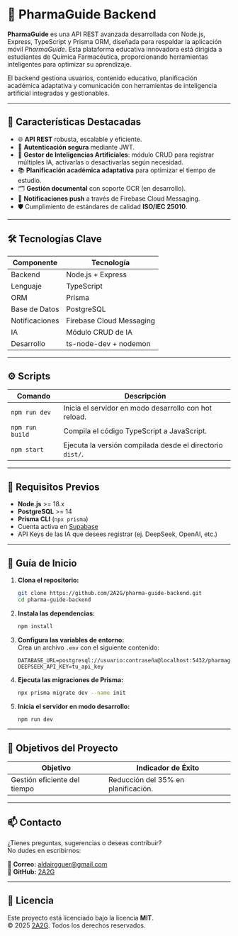 # 💊 PharmaGuide Backend

**PharmaGuide** es una API REST avanzada desarrollada con Node.js, Express, TypeScript y Prisma ORM, diseñada para respaldar la aplicación móvil _PharmaGuide_. Esta plataforma educativa innovadora está dirigida a estudiantes de Química Farmacéutica, proporcionando herramientas inteligentes para optimizar su aprendizaje.

El backend gestiona usuarios, contenido educativo, planificación académica adaptativa y comunicación con herramientas de inteligencia artificial integradas y gestionables.

---

## 🚀 Características Destacadas

- 🌐 **API REST** robusta, escalable y eficiente.
- 🔐 **Autenticación segura** mediante JWT.
- 🧠 **Gestor de Inteligencias Artificiales**: módulo CRUD para registrar múltiples IA, activarlas o desactivarlas según necesidad.
- 📚 **Planificación académica adaptativa** para optimizar el tiempo de estudio.
- 🗂 **Gestión documental** con soporte OCR (en desarrollo).
- 🔔 **Notificaciones push** a través de Firebase Cloud Messaging.
- 🛡️ Cumplimiento de estándares de calidad **ISO/IEC 25010**.

---

## 🛠️ Tecnologías Clave

| Componente     | Tecnología               |
| -------------- | ------------------------ |
| Backend        | Node.js + Express        |
| Lenguaje       | TypeScript               |
| ORM            | Prisma                   |
| Base de Datos  | PostgreSQL               |
| Notificaciones | Firebase Cloud Messaging |
| IA             | Módulo CRUD de IA        |
| Desarrollo     | ts-node-dev + nodemon    |

---

## ⚙️ Scripts

| Comando         | Descripción                                               |
| --------------- | --------------------------------------------------------- |
| `npm run dev`   | Inicia el servidor en modo desarrollo con hot reload.     |
| `npm run build` | Compila el código TypeScript a JavaScript.                |
| `npm start`     | Ejecuta la versión compilada desde el directorio `dist/`. |

---

## 🧪 Requisitos Previos

- **Node.js** >= 18.x  
- **PostgreSQL** >= 14  
- **Prisma CLI** (`npx prisma`)  
- Cuenta activa en [Supabase](https://supabase.com/)  
- API Keys de las IA que desees registrar (ej. DeepSeek, OpenAI, etc.)

---

## 🧭 Guía de Inicio

1. **Clona el repositorio:**

   ```bash
   git clone https://github.com/2A2G/pharma-guide-backend.git
   cd pharma-guide-backend


2. **Instala las dependencias:**

   ```bash
   npm install
   ```

3. **Configura las variables de entorno:**  
   Crea un archivo `.env` con el siguiente contenido:

   ```env
   DATABASE_URL=postgresql://usuario:contraseña@localhost:5432/pharmaguide
   DEEPSEEK_API_KEY=tu_api_key
   ```

4. **Ejecuta las migraciones de Prisma:**

   ```bash
   npx prisma migrate dev --name init
   ```

5. **Inicia el servidor en modo desarrollo:**

   ```bash
   npm run dev
   ```

---

## 📌 Objetivos del Proyecto

| Objetivo                     | Indicador de Éxito                  |
| ---------------------------- | ----------------------------------- |
| Gestión eficiente del tiempo | Reducción del 35% en planificación. |

---

## 📫 Contacto

¿Tienes preguntas, sugerencias o deseas contribuir?  
No dudes en escribirnos:

📧 **Correo:** [aldairgguer@gmail.com](mailto:aldairgguer@gmail.com)  
🐙 **GitHub:** [2A2G](https://github.com/2A2G)

---

## 📜 Licencia

Este proyecto está licenciado bajo la licencia **MIT**.  
© 2025 [2A2G](https://github.com/2A2G). Todos los derechos reservados.
